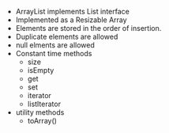 - ArrayList implements List interface
- Implemented as a Resizable Array
- Elements are stored in the order of insertion.
- Duplicate elements are allowed
- null elments are allowed
- Constant time methods
    - size
    - isEmpty
    - get
    - set
    - iterator
    - listIterator
- utility methods
    - toArray()